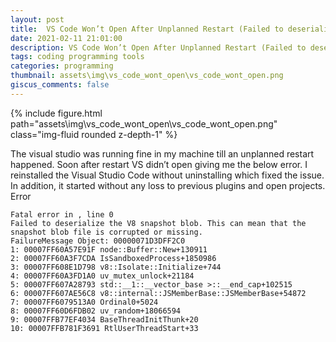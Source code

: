 ```yaml
---
layout: post
title:  VS Code Won’t Open After Unplanned Restart (Failed to deserialize the V8 snapshot blob)
date: 2021-02-11 21:01:00
description: VS Code Won’t Open After Unplanned Restart (Failed to deserialize the V8 snapshot blob)
tags: coding programming tools
categories: programming
thumbnail: assets\img\vs_code_wont_open\vs_code_wont_open.png
giscus_comments: false
---
```


<div class="row mt-3">
    <div class="col-sm mt-3 mt-md-0">
        {% include figure.html path="assets\img\vs_code_wont_open\vs_code_wont_open.png" class="img-fluid rounded z-depth-1" %}
    </div>
</div>

The visual studio was running fine in my machine till an unplanned restart happened. Soon after restart VS didn’t open giving me the below error. I reinstalled the Visual Studio Code without uninstalling which fixed the issue. In addition, it started without any loss to previous plugins and open projects.
Error

```
Fatal error in , line 0
Failed to deserialize the V8 snapshot blob. This can mean that the snapshot blob file is corrupted or missing.
FailureMessage Object: 00000071D3DFF2C0
1: 00007FF60A57E91F node::Buffer::New+130911
2: 00007FF60A3F7CDA IsSandboxedProcess+1850986
3: 00007FF608E1D798 v8::Isolate::Initialize+744
4: 00007FF60A3FD1A0 uv_mutex_unlock+21184
5: 00007FF607A28793 std::__1::__vector_base >::__end_cap+102515
6: 00007FF607AE56C8 v8::internal::JSMemberBase::JSMemberBase+54872
7: 00007FF6079513A0 Ordinal0+5024
8: 00007FF60D6FDB02 uv_random+18066594
9: 00007FFB77EF4034 BaseThreadInitThunk+20
10: 00007FFB781F3691 RtlUserThreadStart+33
```